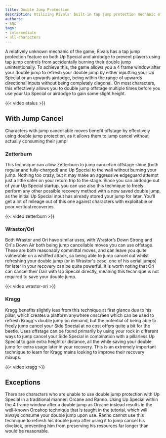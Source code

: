 ```yaml
---
title: Double Jump Protection
description: Utilizing Rivals' built-in tap jump protection mechanic offstage
authors:
- SNC
tags:
- intermediate
- all-characters
---
```


A relatively unknown mechanic of the game, Rivals has a tap jump protection feature on both Up Special and airdodge to prevent players using tap jump controls from accidentally burning their double jump unintentionally. To achieve this, the game allows you a 4 frame window after your double jump to refresh your double jump by either inputting your Up Special or an upwards airdodge, being within the range of upwards directional inputs without being completely diagonal. On most characters, this effectively allows you to double jump offstage multiple times before you use your Up Special or airdodge to gain some slight height.

{{< video etalus >}}

## With Jump Cancel

Characters with jump cancellable moves benefit offstage by effectively using double jump protection, as it allows them to jump cancel without actually consuming their jump!

### Zetterburn

This technique can allow Zetterburn to jump cancel an offstage shine (both regular and fully-charged) and Up Special to the wall without burning your jump. Nothing too crazy, but it may make an aggressive edgeguard attempt just a little safer on your return trip to the stage. Since you can airdodge out of your Up Special startup, you can use also this technique to freely perform any other possible recovery method with a now saved double jump, as the initial Up Special input has already stored your jump for later. You’ll get a lot of mileage out of this one against characters with exploitable or poor vertical recoveries.

{{< video zetterburn >}}

### Wrastor/Ori

Both Wrastor and Ori have similar uses, with Wrastor’s Down Strong and Ori's Down Air both being jump cancellable moves you can use offstage. These are both reasonably committal moves, and can leave you quite vulnerable on a whiffed attack, so being able to jump cancel out whilst refreshing your double jump (or in Wrastor's case, one of his aerial jumps) for later in your recovery can be quite powerful. It is worth noting that Ori can cancel their Dair with Up Special directly, meaning this technique is not required to save your double jump.

{{< video wrastor-ori >}}

### Kragg

Kragg benefits slightly less from this technique at first glance due to his pillar, which creates a platform anywhere onscreen which can be used to refresh Kragg's double jump on demand, but the potential of being able to freely jump cancel your Side Special at no cost offers quite a bit for the beetle. Uses offstage can be found primarily by using your rock in different ways to jump cancel your Side Special in combination with a pillarless Up Special to gain extra height or distance, all the while saving your double jump for extra usage later in your recovery. This is an extremely important technique to learn for Kragg mains looking to improve their recovery mixups.

{{< video kragg >}}

## Exceptions

There are characters who are unable to use double jump protection with Up Special in a traditional manner: Orcane and Ranno. Using Up Special within the 4 frame window after a double jump as Orcane instead results in the well-known Orcahop technique that is taught in the tutorial, which will always consume your double jump upon use. Ranno cannot use this technique to refresh his double jump after using it to jump cancel his divekick, preventing him from preserving his resources far longer than would be reasonable. 
